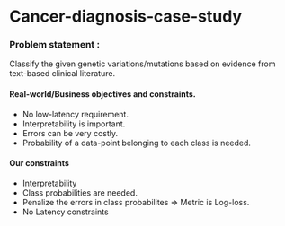 # Cancer-diagnosis-case-study
### Problem statement :
Classify the given genetic variations/mutations based on evidence from text-based clinical literature.
#### Real-world/Business objectives and constraints.
* No low-latency requirement.
* Interpretability is important.
* Errors can be very costly.
* Probability of a data-point belonging to each class is needed.
#### Our constraints
* Interpretability
* Class probabilities are needed.
* Penalize the errors in class probabilites => Metric is Log-loss.
* No Latency constraints
